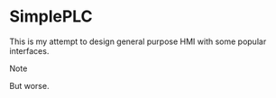 # SimplePLC

This is my attempt to design general purpose HMI with some popular interfaces.

> [!NOTE]
> But worse.